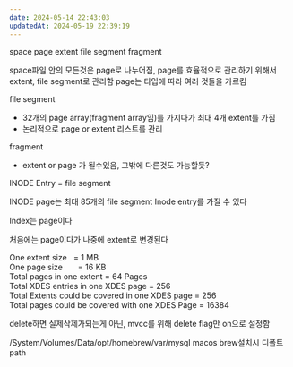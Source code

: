 ```yaml
---
date: 2024-05-14 22:43:03
updatedAt: 2024-05-19 22:39:19
---
```

space
page
extent
file segment
fragment


space파일 안의 모든것은 page로 나누어짐,
page를 효율적으로 관리하기 위해서 extent, file segment로 관리함
page는 타입에 따라 여러 것들을 가르킴

file segment
- 32개의 page array(fragment array임)를 가지다가 최대 4개 extent를 가짐
- 논리적으로 page or extent 리스트를 관리

fragment
- extent or page 가 될수있음, 그밖에 다른것도 가능할듯?


INODE Entry = file segment

INODE page는 최대 85개의 file segment Inode entry를 가질 수 있다

Index는 page이다

처음에는 page이다가 나중에 extent로 변경된다

One extent size   = 1 MB  
One page size       = 16 KB  
Total pages in one extent = 64 Pages  
Total XDES entries in one XDES page = 256  
Total Extents could be covered in one XDES page = 256  
Total pages could be covered with one XDES Page = 16384

delete하면 실제삭제가되는게 아닌, mvcc를 위해 delete flag만 on으로 설정함


/System/Volumes/Data/opt/homebrew/var/mysql
macos brew설치시 디폴트 path